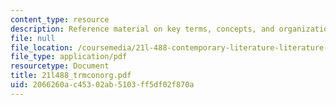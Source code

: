 ```yaml
---
content_type: resource
description: Reference material on key terms, concepts, and organizations.
file: null
file_location: /coursemedia/21l-488-contemporary-literature-literature-development-and-human-rights-spring-2008/2066260ac45302ab5103ff5df02f870a_21l488_trmconorg.pdf
file_type: application/pdf
resourcetype: Document
title: 21l488_trmconorg.pdf
uid: 2066260a-c453-02ab-5103-ff5df02f870a
---
```

